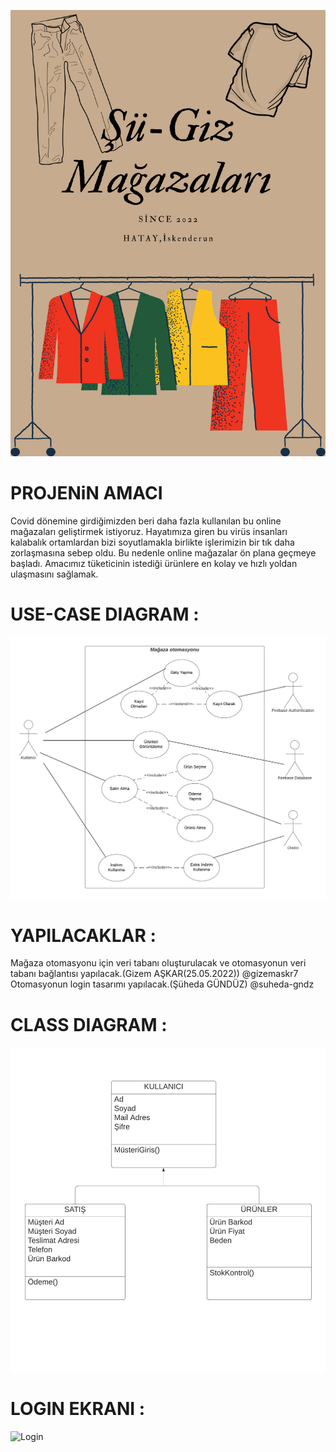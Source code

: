 ![Proje Kapağı](https://github.com/Iskenderun-Technical-University/su-giz_magazalari/blob/master/image/ŞU-GİZ%20BUTİK%20MAĞAZASI.png)
<br/>


# PROJENiN AMACI
Covid dönemine girdiğimizden beri daha fazla kullanılan bu online mağazaları geliştirmek istiyoruz. Hayatımıza giren bu virüs insanları kalabalık ortamlardan bizi soyutlamakla
birlikte işlerimizin bir tık daha zorlaşmasına sebep oldu. Bu nedenle online mağazalar ön plana geçmeye başladı.
Amacımız tüketicinin istediği ürünlere en kolay ve hızlı yoldan ulaşmasını sağlamak. 

# USE-CASE DIAGRAM : 
![Diagram](https://github.com/Iskenderun-Technical-University/su-giz_magazalari/blob/master/image/Use%20case%20diagram.png)

# YAPILACAKLAR : <br/>
Mağaza otomasyonu için veri tabanı oluşturulacak ve otomasyonun veri tabanı bağlantısı yapılacak.(Gizem AŞKAR(25.05.2022)) @gizemaskr7 <br/>
Otomasyonun login tasarımı yapılacak.(Şüheda GÜNDÜZ) @suheda-gndz <br/>

# CLASS DIAGRAM : 
![Class Diagram](https://github.com/Iskenderun-Technical-University/su-giz_magazalari/blob/master/image/Class%20Diagram.png)

# LOGIN EKRANI : 
![Login](https://github.com/Iskenderun-Technical-University/su-giz_magazalari/blob/master/image/loginekran%C4%B1.png)
